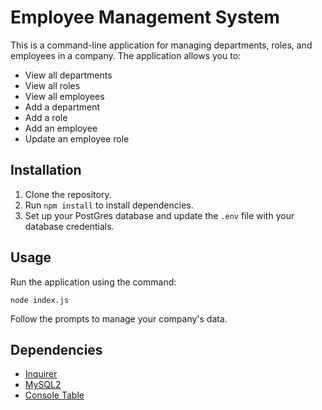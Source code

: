 # Employee Management System

This is a command-line application for managing departments, roles, and employees in a company. The application allows you to:

- View all departments
- View all roles
- View all employees
- Add a department
- Add a role
- Add an employee
- Update an employee role

## Installation

1. Clone the repository.
2. Run `npm install` to install dependencies.
3. Set up your PostGres database and update the `.env` file with your database credentials.

## Usage

Run the application using the command:

```
node index.js
```

Follow the prompts to manage your company's data.

## Dependencies

- [Inquirer](https://www.npmjs.com/package/inquirer)
- [MySQL2](https://www.npmjs.com/package/mysql2)
- [Console Table](https://www.npmjs.com/package/console.table)
